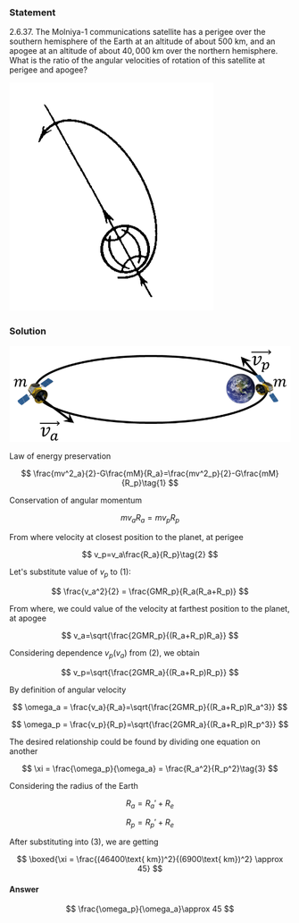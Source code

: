 ###  Statement

$2.6.37.$ The Molniya-1 communications satellite has a perigee over the southern hemisphere of the Earth at an altitude of about $500$ km, and an apogee at an altitude of about $40,000$ km over the northern hemisphere. What is the ratio of the angular velocities of rotation of this satellite at perigee and apogee?

![ For problem $2.6.37$ |366x409, 24%](../../img/2.6.37/2.6.37.png)

### Solution

![ Sattelite at apogee and perigee |831x283, 51%](../../img/2.6.37/2.6.37_1.png)

Law of energy preservation

$$
\frac{mv^2_a}{2}-G\frac{mM}{R_a}=\frac{mv^2_p}{2}-G\frac{mM}{R_p}\tag{1}
$$

Conservation of angular momentum

$$
mv_aR_a=mv_pR_p
$$

From where velocity at closest position to the planet, at perigee

$$
v_p=v_a\frac{R_a}{R_p}\tag{2}
$$

Let's substitute value of $v_p$ to $(1)$:

$$
\frac{v_a^2}{2} = \frac{GMR_p}{R_a(R_a+R_p)}
$$

From where, we could value of the velocity at farthest position to the planet, at apogee

$$
v_a=\sqrt{\frac{2GMR_p}{(R_a+R_p)R_a}}
$$

Considering dependence $v_p(v_a)$ from $(2)$, we obtain

$$
v_p=\sqrt{\frac{2GMR_a}{(R_a+R_p)R_p}}
$$

By definition of angular velocity

$$
\omega_a = \frac{v_a}{R_a}=\sqrt{\frac{2GMR_p}{(R_a+R_p)R_a^3}}
$$

$$
\omega_p = \frac{v_p}{R_p}=\sqrt{\frac{2GMR_a}{(R_a+R_p)R_p^3}}
$$

The desired relationship could be found by dividing one equation on another

$$
\xi = \frac{\omega_p}{\omega_a} = \frac{R_a^2}{R_p^2}\tag{3}
$$

Considering the radius of the Earth

$$
R_a=R_a'+R_e
$$

$$
R_p=R_p'+R_e
$$

After substituting into $(3)$, we are getting

$$
\boxed{\xi = \frac{(46400\text{ km})^2}{(6900\text{ km})^2} \approx 45}
$$

#### Answer

$$
\frac{\omega_p}{\omega_a}\approx 45
$$